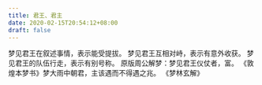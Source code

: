 ```yaml
---
title: 君王、君主
date: 2020-02-15T20:54:12+08:00
draft: false
---
```


梦见君王在叙述事情，表示能受提拔。
梦见君王互相对峙，表示有意外收获。
梦见君王的队伍行走，表示有别号称。
原版周公解梦：梦见君王仪仗者，富。
《敦煌本梦书》梦大雨中朝君，主该遇而不得遇之兆。
《梦林玄解》